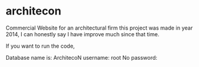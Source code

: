 # architecon
Commercial Website for an architectural firm
this project was made in year 2014, I can honestly say I have improve much since that time. 

If you want to run the code,

Database name is: ArchitecoN
username: root
No password: 
